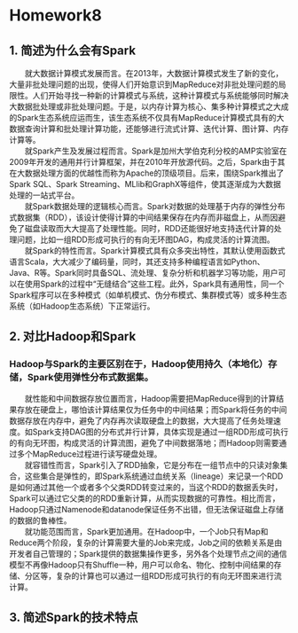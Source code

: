 # Homework8
## 1. 简述为什么会有Spark
&emsp;&emsp;就大数据计算模式发展而言。在2013年，大数据计算模式发生了新的变化，大量非批处理问题的出现，使得人们开始意识到MapReduce对非批处理问题的局限性。人们开始寻找一种新的计算模式与系统，这种计算模式与系统能够同时解决大数据批处理或非批处理问题。于是，以内存计算为核心、集多种计算模式之大成的Spark生态系统应运而生，该生态系统不仅具有MapReduce计算模式具有的大数据查询计算和批处理计算功能，还能够进行流式计算、迭代计算、图计算、内存计算等。  
&emsp;&emsp;就Spark产生及发展过程而言。Spark是加州大学伯克利分校的AMP实验室在2009年开发的通用并行计算框架，并在2010年开放源代码。之后，Spark由于其在大数据处理方面的优越性而称为Apache的顶级项目。后来，围绕Spark推出了Spark SQL、Spark Streaming、MLlib和GraphX等组件，使其逐渐成为大数据处理的一站式平台。  
&emsp;&emsp;就Spark数据处理的逻辑核心而言。Spark对数据的处理基于内存的弹性分布式数据集（RDD），该设计使得计算的中间结果保存在内存而非磁盘上，从而因避免了磁盘读取而大大提高了处理性能。同时，RDD还能很好地支持迭代计算的处理问题，比如一组RDD形成可执行的有向无环图DAG，构成灵活的计算流图。  
&emsp;&emsp;就Spark的特性而言。Spark计算模式具有众多突出特性，其默认使用函数式语言Scala，大大减少了编码量，同时，其还支持多种编程语言如Python、Java、R等。Spark同时具备SQL、流处理、复杂分析和机器学习等功能，用户可以在使用Spark的过程中“无缝结合”这些工程。此外，Spark具有通用性，同一个Spark程序可以在多种模式（如单机模式、伪分布模式、集群模式等）或多种生态系统（如Hadoop生态系统）下正常运行。
## 2. 对比Hadoop和Spark
### Hadoop与Spark的主要区别在于，Hadoop使用持久（本地化）存储，Spark使用弹性分布式数据集。  
&emsp;&emsp;就性能和中间数据存放位置而言，Hadoop需要把MapReduce得到的计算结果存放在硬盘上，哪怕该计算结果仅为任务中的中间结果；而Spark将任务的中间数据存放在内存中，避免了内存再次读取硬盘上的数据，大大提高了任务处理速度。如Spark支持DAG图的分布式并行计算，具体实现是通过一组RDD形成可执行的有向无环图，构成灵活的计算流图，避免了中间数据落地；而Hadoop则需要通过多个MapReduce过程进行读写硬盘处理。  
&emsp;&emsp;就容错性而言，Spark引入了RDD抽象，它是分布在一组节点中的只读对象集合，这些集合是弹性的，即Spark系统通过血统关系（lineage）来记录一个RDD是如何通过其他一个或者多个父类RDD转变过来的，当这个RDD的数据丢失时，Spark可以通过它父类的的RDD重新计算，从而实现数据的可靠性。相比而言，Hadoop只通过Namenode和datanode保证任务不出错，但无法保证磁盘上存储的数据的鲁棒性。  
&emsp;&emsp;就功能范围而言，Spark更加通用。在Hadoop中，一个Job只有Map和Reduce两个阶段，复杂的计算需要大量的Job来完成，Job之间的依赖关系是由开发者自己管理的；Spark提供的数据集操作更多，另外各个处理节点之间的通信模型不再像Hadoop只有Shuffle一种，用户可以命名、物化、控制中间结果的存储、分区等，复杂的计算也可以通过一组RDD形成可执行的有向无环图来进行流计算。
## 3. 简述Spark的技术特点
